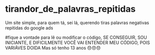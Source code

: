 # tirandor_de_palavras_repitidas
Um site simple, para quem tá, sei lá, querendo tiras palavras negativas repitidas do google ads

#fique a vontade para lê ou modificar o código, SE CONSEGUIR, SOU INICIANTE, E DIFICILMENTE VOCÊ VAI ENTENDER MEU CÓDIGO, POIS VARIÁVES DOIDA
Mas só tenho 13 anos 😞😞😞
